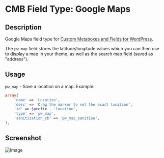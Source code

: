 # CMB Field Type: Google Maps

## Description

Google Maps field type for [Custom Metaboxes and Fields for WordPress](https://github.com/WebDevStudios/Custom-Metaboxes-and-Fields-for-WordPress).

The `pw_map` field stores the latitude/longitude values which you can then use to display a map in your theme, as well as the search map field (saved as "address").

## Usage

`pw_map` - Save a location on a map. Example:

```php
array(
	'name' => 'Location',
	'desc' => 'Drag the marker to set the exact location',
	'id' => $prefix . 'location',
	'type' => 'pw_map',
	'sanitization_cb' => 'pw_map_sanitise',
),
```

## Screenshot

![Image](screenshot-1.png?raw=true)